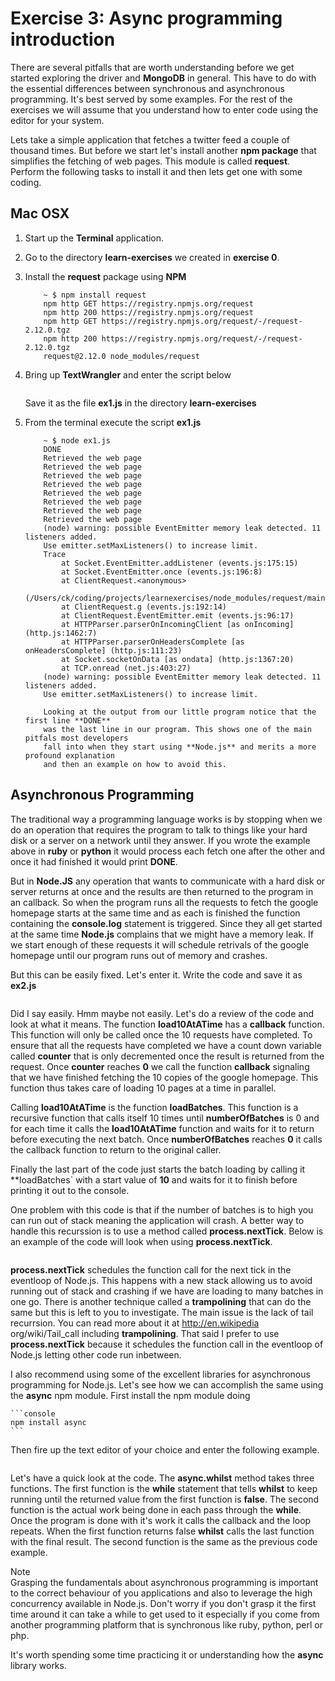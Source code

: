 Exercise 3: Async programming introduction
==========================================
There are several pitfalls that are worth understanding before we get started
exploring the driver and **MongoDB** in general. This have to do with the
essential differences between synchronous and asynchronous programming. It's
best served by some examples. For the rest of the exercises we will assume that
you understand how to enter code using the editor for your system.

Lets take a simple application that fetches a twitter feed a couple of thousand
times. But before we start let's install another **npm package** that simplifies
the fetching of web pages. This module is called **request**. Perform the following
tasks to install it and then lets get one with some coding. 

Mac OSX
-------
1.  Start up the **Terminal** application.
2.  Go to the directory **learn-exercises** we created in **exercise 0**.
3.  Install the **request** package using **NPM**

    ```console
        ~ $ npm install request
        npm http GET https://registry.npmjs.org/request
        npm http 200 https://registry.npmjs.org/request
        npm http GET https://registry.npmjs.org/request/-/request-2.12.0.tgz
        npm http 200 https://registry.npmjs.org/request/-/request-2.12.0.tgz
        request@2.12.0 node_modules/request        
    ```

4.  Bring up **TextWrangler** and enter the script below

    ```js{"file":"/code/ex3/ex1.js","indent":4}
    ```

    Save it as the file **ex1.js** in the directory **learn-exercises**

5.  From the terminal execute the script **ex1.js**

    ```console
        ~ $ node ex1.js
        DONE
        Retrieved the web page
        Retrieved the web page
        Retrieved the web page
        Retrieved the web page
        Retrieved the web page
        Retrieved the web page
        Retrieved the web page
        Retrieved the web page
        (node) warning: possible EventEmitter memory leak detected. 11 listeners added. 
        Use emitter.setMaxListeners() to increase limit.
        Trace
            at Socket.EventEmitter.addListener (events.js:175:15)
            at Socket.EventEmitter.once (events.js:196:8)
            at ClientRequest.<anonymous> 
            (/Users/ck/coding/projects/learnexercises/node_modules/request/main.js:521:27)
            at ClientRequest.g (events.js:192:14)
            at ClientRequest.EventEmitter.emit (events.js:96:17)
            at HTTPParser.parserOnIncomingClient [as onIncoming] (http.js:1462:7)
            at HTTPParser.parserOnHeadersComplete [as onHeadersComplete] (http.js:111:23)
            at Socket.socketOnData [as ondata] (http.js:1367:20)
            at TCP.onread (net.js:403:27)
        (node) warning: possible EventEmitter memory leak detected. 11 listeners added. 
        Use emitter.setMaxListeners() to increase limit.
        
        Looking at the output from our little program notice that the first line **DONE**
        was the last line in our program. This shows one of the main pitfals most developers
        fall into when they start using **Node.js** and merits a more profound explanation
        and then an example on how to avoid this.
    ```

Asynchronous Programming
------------------------

The traditional way a programming language works is by stopping when we do an operation that requires the program to talk to things like your hard disk or a server on a network until they answer. If you wrote the example above in **ruby** or **python** it would process each fetch one after the other and once it had finished it would print **DONE**.

But in **Node.JS** any operation that wants to communicate with a hard disk or server
returns at once and the results are then returned to the program in an callback. So 
when the program runs all the requests to fetch the google homepage starts at the same
time and as each is finished the function containing the **console.log** statement is
triggered. Since they all get started at the same time **Node.js** complains that we
might have a memory leak. If we start enough of these requests it will schedule retrivals
of the google homepage until our program runs out of memory and crashes.

But this can be easily fixed. Let's enter it. Write the code and save it as **ex2.js**

```js{"file":"code/ex3/ex2.js"}
```

Did I say easily. Hmm maybe not easily. Let's do a review of the code and look at what it
means. The function **load10AtATime** has a **callback** function. This function will only be
called once the 10 requests have completed. To ensure that all the requests have completed
we have a count down variable called **counter** that is only decremented once the result
is returned from the request. Once **counter** reaches **0** we call the function **callback**
signaling that we have finished fetching the 10 copies of the google homepage. This function
thus takes care of loading 10 pages at a time in parallel.

Calling **load10AtATime** is the function **loadBatches**. This function is a recursive function that calls itself 10 times until **numberOfBatches** is 0 and for each time it calls the **load10AtATime** function and waits for it to return before executing the next batch. Once **numberOfBatches** reaches **0** it calls the callback function to return to the original caller.

Finally the last part of the code just starts the batch loading by calling it **loadBatches` with a start value of **10** and waits for it to finish before printing it out to the console.

One problem with this code is that if the number of batches is to high you can run out of stack meaning the application will crash. A better way to handle this recurssion is to use a method called **process.nextTick**. Below is an example of the code will look when using **process.nextTick**.

```js{"file":"code/ex3/ex3.js"}
```
 
**process.nextTick** schedules the function call for the next tick in the eventloop of Node.js. This happens with a new stack allowing us to avoid running out of stack and crashing if we have are loading to many batches in one go. There is another technique called a **trampolining** that can do the same but this is left to you to investigate. The main issue is the lack of tail recurrsion. You can read more about it at http://en.wikipedia org/wiki/Tail_call including **trampolining**. That said I prefer to use **process.nextTick** because it schedules the function call in the eventloop of Node.js letting other code run inbetween.

I also recommend using some of the excellent libraries for asynchronous programming for Node.js. Let's see how we can accomplish the same using the **async** npm module. First install the npm module doing

    ```console
    npm install async
    ```

Then fire up the text editor of your choice and enter the following example.

```js{"file":"code/ex3/ex4.js"}
```

Let's have a quick look at the code. The **async.whilst** method takes three functions. The first function is the **while** statement that tells **whilst** to keep running until the returned value from the first function is **false**. The second function is the actual work being done in each pass through the **while**. Once the program is done with it's work it calls the callback and the loop repeats. When the first function returns false **whilst** calls the last function with the final result. The second function is the same as the previous code example.

<div class="note">
    <div class="note_title">Note</div>
    <div class="note_body">
        Grasping the fundamentals about asynchronous programming is important to the correct behaviour of you applications and also to leverage the high concurrency available in Node.js. Don't worry if you don't grasp it the first time around it can take a while to get used to it especially if you come from another programming platform that is synchronous like ruby, python, perl or php.
        <p/>
        It's worth spending some time practicing it or understanding how the <strong>async</strong> library works.
    </div>
</div>

